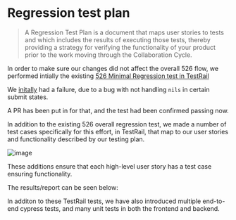 # Regression test plan

> A Regression Test Plan is a document that maps user stories to tests and which includes the results of executing those tests, thereby providing a strategy for verifying the functionality of your product prior to the work moving through the Collaboration Cycle.

In order to make sure our changes did not affect the overall 526 flow, we performed intially the existing [526 Minimal Regression test in TestRail](https://dsvavsp.testrail.io/index.php?/cases/view/37806)

We [initally](https://dsvavsp.testrail.io/index.php?/runs/view/6695&group_by=cases:section_id&group_order=asc) had a failure, due to a bug with not handling `nils` in certain submit states. 

A PR has been put in for that, and the test had been confirmed passing now.


In addition to the existing 526 overall regression test, we made a number of test cases specifically for this effort, in TestRail, that map to our user stories and functionality described by our testing plan. 

![image](https://github.com/user-attachments/assets/29ca7ae8-45f8-4d43-996d-e744b0e8d444)

These additions ensure that each high-level user story has a test case ensuring functionality. 

The results/report can be seen below: 
<TODO add>

In additon to these TestRail tests, we have also introduced multiple end-to-end cypress tests, and many unit tests in both the frontend and backend.
